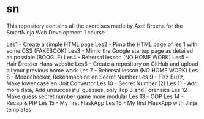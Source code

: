 # sn
This repository contains all the exercises made by Axel Breens for the SmartNinja Web Development 1 course

Les1 - Create a simple HTML page
Les2 - Pimp the HTML page of les 1 with some CSS (FAKEBOOK)
Les3 - Mimic the Google startup page as detailed as possible (BOOGLE)
Les4 - Rehersal lesson (NO HOME WORK)
Les5 - Hair Dresser Hans website
Les6 - Create a repository on GitHub and upload all your previous home work
Les 7 - Rehersal lesson (NO HOME WORK)
Les 8 - Moodchecker, Rekenmachine en Secret Number
Les 9 - Fizz Buzz, Make lower case en Unit Convertor
Les 10 - Secret Number (2)
Les 11 - Add more data, Add unsuccessful guesses, only Top 3 and Forensics
Les 12 - Make guess secret number game more modular
Les 13 - OOP
Les 14 - Recap & PIP
Les 15 - My first FlaskApp
Les 16 - My first FlaskApp with Jinja templates